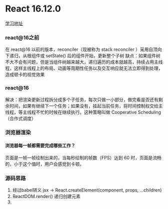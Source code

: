 # React 16.12.0
[学习地址](https://www.jianshu.com/p/37d7de212df1)
### react@16之前
在 react@16 以前的版本，reconciler（现被称为 stack reconciler ）采用自顶向下递归，从根组件或 setState() 后的组件开始，更新整个子树
缺点：如果组件树不大不会有问题，但是当组件树越来越大，递归遍历的成本就越高，持续占用主线程，这样主线程上的布局、动画等周期性任务以及交互响应就无法立即得到处理，造成顿卡的视觉效果

### react@16
解决：把渲染更新过程拆分成多个子任务，每次只做一小部分，做完看是否还有剩余时间，如果有继续下一个任务；如果没有，挂起当前任务，将时间控制权交给主线程，等主线程不忙的时候在继续执行。这种策略叫做 Cooperative Scheduling
（合作式调度）

### 浏览器渲染
#### 浏览器每一帧都需要完成哪些工作？
页面是一帧一帧绘制出来的，当每秒绘制的帧数（FPS）达到 60 时，页面是流畅的，小于这个值时，用户会感觉到卡顿。
### 源码思路
1. 经过babel转义  jsx -> React.createElement(component, props, ...children) 
2. ReactDOM.render() 递归创建元素
3. 